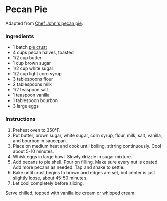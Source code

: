# Pecan Pie

Adapted from [Chef John's pecan pie](http://foodwishes.blogspot.com/2014/04/an-amazing-award-winning-pecan.html).

### Ingredients

- 1 batch [pie crust](pie-crust.md)
- 4 cups pecan halves, toasted
- 1/2 cup butter
- 1 cup brown sugar
- 1/2 cup white sugar
- 1/2 cup light corn syrup
- 3 tablespoons flour
- 2 tablespoons milk
- 1/2 teaspoon salt
- 1 teaspoon vanilla
- 1 tablespoon bourbon
- 3 large eggs

### Instructions

1. Preheat oven to 350&deg;F.
2. Put butter, brown sugar, white sugar, corn syrup, flour, milk, salt, vanilla, and bourbon in saucepan.
3. Place on medium heat and cook until boiling, stirring continuously. Cool about 5-10 minutes.
4. Whisk eggs in large bowl. Slowly drizzle in sugar mixture.
5. Add pecans to pie shell. Pour on filling. Make sure every nut is coated. Add more pecans as needed. Tap and shake to settle.
6. Bake until crust begins to brown and edges are set, but center is just slightly loose, about 45-50 minutes.
7. Let cool completely before slicing.

Serve chilled, topped with vanilla ice cream or whipped cream.
